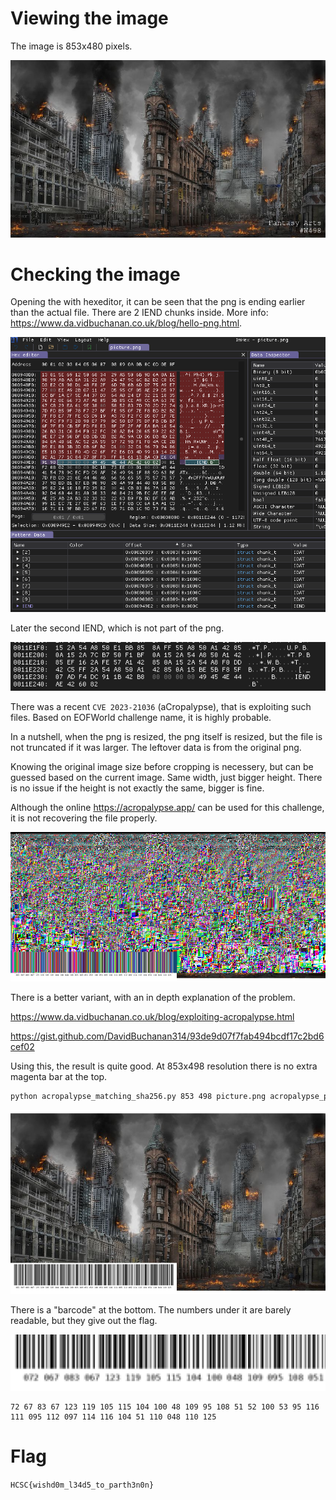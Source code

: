 # Viewing the image

The image is 853x480 pixels.

![](workdir/picture.png)

# Checking the image

Opening the [](workdir/picture.png) with hexeditor, it can be seen that the png is ending earlier than the actual file. There are 2 IEND chunks inside. More info: <https://www.da.vidbuchanan.co.uk/blog/hello-png.html>.

![](screenshots/1.png)

Later the second IEND, which is not part of the png.

![](screenshots/2.png)

There was a recent `CVE 2023-21036` (aCropalypse), that is exploiting such files. Based on EOFWorld challenge name, it is highly probable.

In a nutshell, when the png is resized, the png itself is resized, but the file is not truncated if it was larger. The leftover data is from the original png. 

Knowing the original image  size before cropping is necessery, but can be guessed based on the current image. Same width, just bigger height. There is no issue if the height is not exactly the same, bigger is fine.

Although the online <https://acropalypse.app/> can be used for this challenge, it is not recovering the file properly.

![](screenshots/3.png)

There is a better variant, with an in depth explanation of the problem. 

<https://www.da.vidbuchanan.co.uk/blog/exploiting-acropalypse.html>

<https://gist.github.com/DavidBuchanan314/93de9d07f7fab494bcdf17c2bd6cef02>

Using this, the result is quite good. At 853x498 resolution there is no extra magenta bar at the top.

```bash
python acropalypse_matching_sha256.py 853 498 picture.png acropalypse_py.png
```

![](workdir/acropalypse_py.png)

There is a "barcode" at the bottom. The numbers under it are barely readable, but they give out the flag.

![](screenshots/4.png)

```
72 67 83 67 123 119 105 115 104 100 48 109 95 108 51 52 100 53 95 116 111 095 112 097 114 116 104 51 110 048 110 125
```

# Flag
`HCSC{wishd0m_l34d5_to_parth3n0n}`


